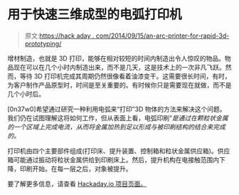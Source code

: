 # 用于快速三维成型的电弧打印机

> 原文:[https://hack aday . com/2014/09/15/an-arc-printer-for-rapid-3d-prototyping/](https://hackaday.com/2014/09/15/an-electric-arc-printer-for-rapid-3d-prototyping/)

增材制造，也就是 3D 打印，能够在相对较短的时间内制造出令人惊叹的物品。物品现在可以在几个小时内制造出来，而不是几天，这是技术上的一次非凡飞跃。然而，等待 3D 打印机完成其周期仍然很像看着油漆变干。这需要很长时间，有时，为客户制作产品原型时，时间是至关重要的。有时候你只是需要现在就做，而不是几个小时后。

[0n37w0]希望通过研究一种利用电弧来“打印”3D 物体的方法来解决这个问题。我们仍在试图理解这将如何工作，但从表面上看，电弧印刷“*是通过在颗粒状金属的一个区域上完成电流，从而将金属加热到足以形成与被印刷结构的结合来完成的。*

打印机由四个主要部件组成(打印床、提升装置、控制箱和粒状金属供应箱)。供应箱可能通过振动将粒状金属供给到印刷床上。然后，提升机构在电接触范围内下降，印刷开始。在每一层之后，对象被提升。

要了解更多信息，请查看 [Hackaday.io 项目页面。](http://hackaday.io/project/2336)